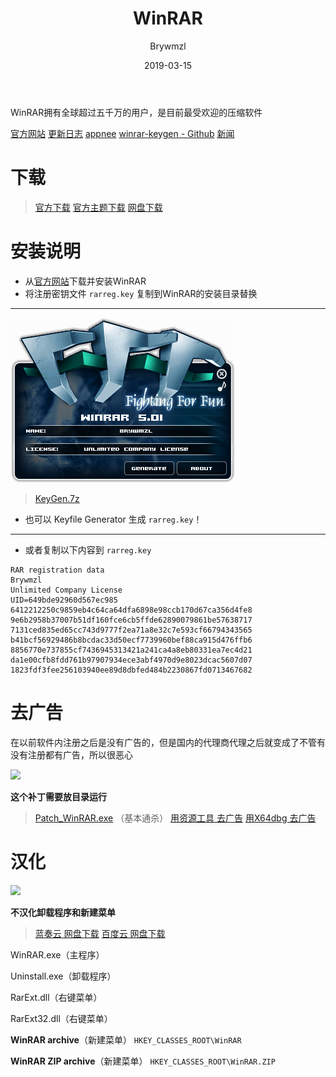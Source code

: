 ﻿---
layout:     post
title:      WinRAR
date:       2019-03-15
author:     Brywmzl
catalog: true
tags: [压缩工具]
categories: [系统工具]
---
WinRAR拥有全球超过五千万的用户，是目前最受欢迎的压缩软件

<!--more-->

[官方网站](https://www.rarlab.com)
[更新日志](https://www.rarlab.com/rarnew.htm)
[appnee](https://free.appnee.com/winrar-all-versions-universal-keygens-collection/)
[winrar-keygen - Github](https://github.com/DoubleLabyrinth/winrar-keygen)
[新闻](https://www.win-rar.com/latestnews.html)

# 下载
> [官方下载](https://www.rarlab.com/download.htm)
> [官方主题下载](https://www.rarlab.com/themes.htm)
> [网盘下载](https://pan.baidu.com/s/1SD3lYRDhfvKA9MdPB9mp7w)

# 安装说明

* 从[官方网站](https://www.rarlab.com)下载并安装WinRAR
* 将注册密钥文件 `rarreg.key` 复制到WinRAR的安装目录替换

---

![](/img/WinRAR/k.png)

> [KeyGen.7z](https://www.lanzous.com/i3fnuvc)

* 也可以 Keyfile Generator 生成 `rarreg.key`！

---

* 或者复制以下内容到 `rarreg.key`

```
RAR registration data
Brywmzl
Unlimited Company License
UID=649bde92960d567ec985
6412212250c9859eb4c64ca64dfa6898e98ccb170d67ca356d4fe8
9e6b2958b37007b51df160fce6cb5ffde62890079861be57638717
7131ced835ed65cc743d9777f2ea71a8e32c7e593cf66794343565
b41bcf56929486b8bcdac33d50ecf7739960bef88ca915d476ffb6
8856770e737855cf7436945313421a241ca4a8eb80331ea7ec4d21
da1e00cfb8fdd761b97907934ece3abf4970d9e8023dcac5607d07
1823fdf3fee256103940ee89d8dbfed484b2230867fd0713467682
```

# 去广告

在以前软件内注册之后是没有广告的，但是国内的代理商代理之后就变成了不管有没有注册都有广告，所以很恶心

![](/img/WinRAR/noad_patch.png)

**这个补丁需要放目录运行**

> [Patch_WinRAR.exe](https://www.lanzous.com/i3fnuvc) （基本通杀）
> [用资源工具 去广告](https://www.52pojie.cn/thread-656299-1-1.html)
> [用X64dbg 去广告](https://www.52pojie.cn/thread-630556-1-1.html)

# 汉化

![](/img/WinRAR/57b2.png)

**不汉化卸载程序和新建菜单**

> [蓝奏云 网盘下载](https://www.lanzous.com/b523971/)
> [百度云 网盘下载](https://pan.baidu.com/s/1SD3lYRDhfvKA9MdPB9mp7w#list/path=/App/WinRAR&parentPath=/App)

WinRAR.exe（主程序）

Uninstall.exe（卸载程序）

RarExt.dll（右键菜单）

RarExt32.dll（右键菜单）

**WinRAR archive**（新建菜单）
`HKEY_CLASSES_ROOT\WinRAR`

**WinRAR ZIP archive**（新建菜单）
`HKEY_CLASSES_ROOT\WinRAR.ZIP`
